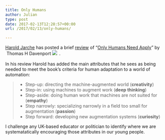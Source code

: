 ```yaml
---
title: Only Humans
author: Julian
type: post
date: 2017-02-13T12:28:57+00:00
url: /2017/02/13/only-humans/

---
```

[Harold Jarche][1] has posted a brief [review][2] of &#8220;[Only Humans Need Apply][3]&#8221; by  Thomas H Davenport <a href="https://www.amazon.co.uk/Only-Humans-Need-Apply-Machines/dp/0062438611/ref=as_li_ss_il?_encoding=UTF8&ie=UTF8&message=&ref_=nav_custrec_signin&riskType=expiredCard&successUpdatingPreference=1&updatePaymentsPortalPreferenceSuccess=true&linkCode=li2&tag=synesthesia-21&linkId=a0ae4d6f6b9e1660e10428c2426557e5" target="_blank"><img class="alignleft" src="//ws-eu.amazon-adsystem.com/widgets/q?_encoding=UTF8&ASIN=0062438611&Format=_SL160_&ID=AsinImage&MarketPlace=GB&ServiceVersion=20070822&WS=1&tag=synesthesia-21" border="0" /></a><img style="border: none !important; margin: 5px 5px 5px 0px !important;" src="https://ir-uk.amazon-adsystem.com/e/ir?t=fivegocrazyinmid&l=li2&o=2&a=0062438611" alt="" width="1" height="1" border="0" />.

In his review Harold has added the main attributes that he sees as being needed to meet the book&#8217;s criteria for human adaptation to a world of automation:

<blockquote cite="https://jarche.com/2017/02/only-humans-need-apply-review/">
  <ul>
    <li>
      Step-up: directing the machine-augmented world (<strong>creativity</strong>)
    </li>
    <li>
      Step-in: using machines to augment work (<strong>deep thinking</strong>)
    </li>
    <li>
      Step-aside: doing human work that machines are not suited for (<strong>empathy</strong>)
    </li>
    <li>
      Step narrowly: specializing narrowly in a field too small for augmentation (<strong>passion</strong>)
    </li>
    <li>
      Step forward: developing new augmentation systems (<strong>curiosity</strong>)
    </li>
  </ul>
</blockquote>

I challenge any UK-based educator or politician to identify where we are systematatically encouraging those attributes in our young people.

&nbsp;

 [1]: https://jarche.com/
 [2]: https://jarche.com/2017/02/only-humans-need-apply-review/
 [3]: https://amzn.to/2lGcjk8